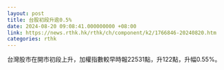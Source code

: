 ```yaml
---
layout: post
title: 台股初段升逾0.5%
date: 2024-08-20 09:08:41.000000000 +08:00
link: https://news.rthk.hk/rthk/ch/component/k2/1766846-20240820.htm
categories: rthk
---
```


台灣股市在開市初段上升，加權指數較早時報22531點，升122點，升幅0.55%。
